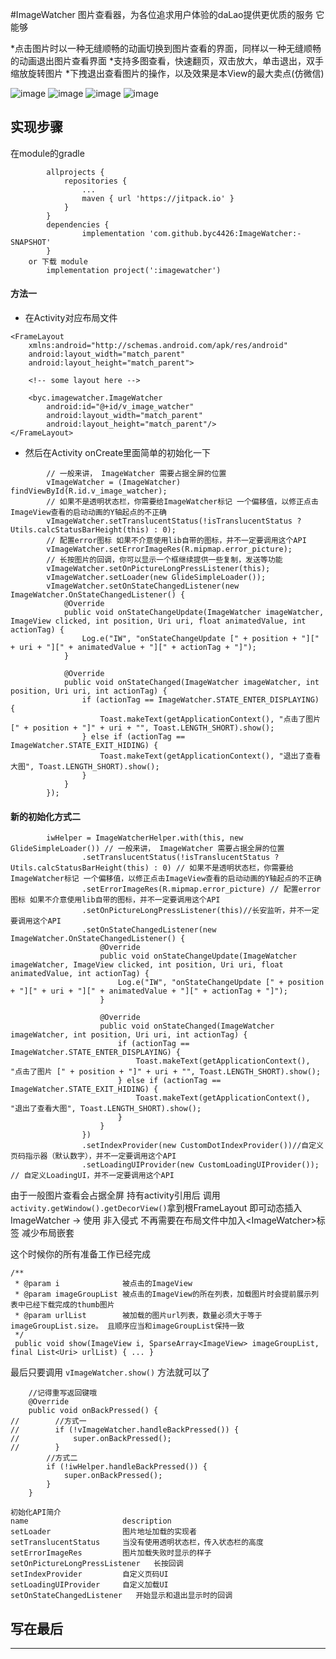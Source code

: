 #ImageWatcher
图片查看器，为各位追求用户体验的daLao提供更优质的服务
它能够

*点击图片时以一种无缝顺畅的动画切换到图片查看的界面，同样以一种无缝顺畅的动画退出图片查看界面
*支持多图查看，快速翻页，双击放大，单击退出，双手缩放旋转图片
*下拽退出查看图片的操作，以及效果是本View的最大卖点(仿微信)

![image](https://github.com/byc4426/ImageWatcher/blob/master/previews/111.gif)
![image](https://github.com/byc4426/ImageWatcher/blob/master/previews/222.gif)
![image](https://github.com/byc4426/ImageWatcher/blob/master/previews/333.gif)
![image](https://github.com/byc4426/ImageWatcher/blob/master/previews/444.gif)



## 实现步骤

在module的gradle
```
    	allprojects {
    		repositories {
    			...
    			maven { url 'https://jitpack.io' }
    		}
    	}
    	dependencies {
    	        implementation 'com.github.byc4426:ImageWatcher:-SNAPSHOT'
    	}
    or 下载 module
        implementation project(':imagewatcher')
```

#### 方法一
* 在Activity对应布局文件
```
<FrameLayout
    xmlns:android="http://schemas.android.com/apk/res/android"
    android:layout_width="match_parent"
    android:layout_height="match_parent">

    <!-- some layout here -->

    <byc.imagewatcher.ImageWatcher
        android:id="@+id/v_image_watcher"
        android:layout_width="match_parent"
        android:layout_height="match_parent"/>
</FrameLayout>
```

* 然后在Activity onCreate里面简单的初始化一下

```
        // 一般来讲， ImageWatcher 需要占据全屏的位置
        vImageWatcher = (ImageWatcher) findViewById(R.id.v_image_watcher);
        // 如果不是透明状态栏，你需要给ImageWatcher标记 一个偏移值，以修正点击ImageView查看的启动动画的Y轴起点的不正确
        vImageWatcher.setTranslucentStatus(!isTranslucentStatus ? Utils.calcStatusBarHeight(this) : 0);
        // 配置error图标 如果不介意使用lib自带的图标，并不一定要调用这个API
        vImageWatcher.setErrorImageRes(R.mipmap.error_picture);
        // 长按图片的回调，你可以显示一个框继续提供一些复制，发送等功能
        vImageWatcher.setOnPictureLongPressListener(this);
        vImageWatcher.setLoader(new GlideSimpleLoader());
        vImageWatcher.setOnStateChangedListener(new ImageWatcher.OnStateChangedListener() {
            @Override
            public void onStateChangeUpdate(ImageWatcher imageWatcher, ImageView clicked, int position, Uri uri, float animatedValue, int actionTag) {
                Log.e("IW", "onStateChangeUpdate [" + position + "][" + uri + "][" + animatedValue + "][" + actionTag + "]");
            }

            @Override
            public void onStateChanged(ImageWatcher imageWatcher, int position, Uri uri, int actionTag) {
                if (actionTag == ImageWatcher.STATE_ENTER_DISPLAYING) {
                    Toast.makeText(getApplicationContext(), "点击了图片 [" + position + "]" + uri + "", Toast.LENGTH_SHORT).show();
                } else if (actionTag == ImageWatcher.STATE_EXIT_HIDING) {
                    Toast.makeText(getApplicationContext(), "退出了查看大图", Toast.LENGTH_SHORT).show();
                }
            }
        });
```

#### 新的初始化方式二
```
        iwHelper = ImageWatcherHelper.with(this, new GlideSimpleLoader()) // 一般来讲， ImageWatcher 需要占据全屏的位置
                .setTranslucentStatus(!isTranslucentStatus ? Utils.calcStatusBarHeight(this) : 0) // 如果不是透明状态栏，你需要给ImageWatcher标记 一个偏移值，以修正点击ImageView查看的启动动画的Y轴起点的不正确
                .setErrorImageRes(R.mipmap.error_picture) // 配置error图标 如果不介意使用lib自带的图标，并不一定要调用这个API
                .setOnPictureLongPressListener(this)//长安监听，并不一定要调用这个API
                .setOnStateChangedListener(new ImageWatcher.OnStateChangedListener() {
                    @Override
                    public void onStateChangeUpdate(ImageWatcher imageWatcher, ImageView clicked, int position, Uri uri, float animatedValue, int actionTag) {
                        Log.e("IW", "onStateChangeUpdate [" + position + "][" + uri + "][" + animatedValue + "][" + actionTag + "]");
                    }

                    @Override
                    public void onStateChanged(ImageWatcher imageWatcher, int position, Uri uri, int actionTag) {
                        if (actionTag == ImageWatcher.STATE_ENTER_DISPLAYING) {
                            Toast.makeText(getApplicationContext(), "点击了图片 [" + position + "]" + uri + "", Toast.LENGTH_SHORT).show();
                        } else if (actionTag == ImageWatcher.STATE_EXIT_HIDING) {
                            Toast.makeText(getApplicationContext(), "退出了查看大图", Toast.LENGTH_SHORT).show();
                        }
                    }
                })
                .setIndexProvider(new CustomDotIndexProvider())//自定义页码指示器（默认数字），并不一定要调用这个API
                .setLoadingUIProvider(new CustomLoadingUIProvider()); // 自定义LoadingUI，并不一定要调用这个API

```

由于一般图片查看会占据全屏
持有activity引用后 调用`activity.getWindow().getDecorView()`拿到根FrameLayout
即可动态插入ImageWatcher -> 使用
非入侵式 不再需要在布局文件中加入&lt;ImageWatcher&gt;标签 减少布局嵌套


这个时候你的所有准备工作已经完成
```
/**
 * @param i              被点击的ImageView
 * @param imageGroupList 被点击的ImageView的所在列表，加载图片时会提前展示列表中已经下载完成的thumb图片
 * @param urlList        被加载的图片url列表，数量必须大于等于 imageGroupList.size。 且顺序应当和imageGroupList保持一致
 */
 public void show(ImageView i, SparseArray<ImageView> imageGroupList, final List<Uri> urlList) { ... }
```

最后只要调用 `vImageWatcher.show()` 方法就可以了
```
    //记得重写返回键哦
    @Override
    public void onBackPressed() {
//        //方式一
//        if (!vImageWatcher.handleBackPressed()) {
//            super.onBackPressed();
//        }
        //方式二
        if (!iwHelper.handleBackPressed()) {
            super.onBackPressed();
        }
    }
```

```
初始化API简介
name	                 description
setLoader	             图片地址加载的实现者
setTranslucentStatus	 当没有使用透明状态栏，传入状态栏的高度
setErrorImageRes	     图片加载失败时显示的样子
setOnPictureLongPressListener	长按回调
setIndexProvider	     自定义页码UI
setLoadingUIProvider	 自定义加载UI
setOnStateChangedListener	开始显示和退出显示时的回调
```


## 写在最后
----------------------------------------------------------------------------------------
